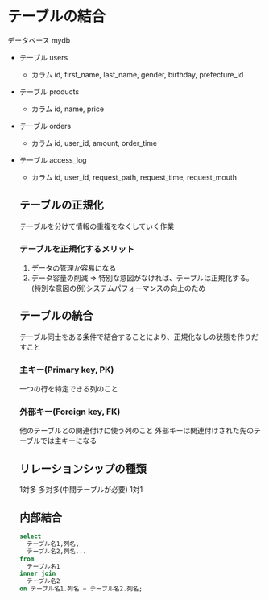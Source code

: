 # テーブルの結合
データベース mydb<br>
- テーブル users
  - カラム id, first_name, last_name, gender, birthday, prefecture_id

- テーブル products
  - カラム id, name, price

- テーブル orders
  - カラム id, user_id, amount, order_time

- テーブル access_log
  - カラム id, user_id, request_path, request_time, request_mouth

  ## テーブルの正規化
    テーブルを分けて情報の重複をなくしていく作業<br>


  ### テーブルを正規化するメリット
  1. データの管理か容易になる
  1. データ容量の削減
  => 特別な意図がなければ、テーブルは正規化する。<br>
  (特別な意図の例)システムパフォーマンスの向上のため

  ## テーブルの統合
    テーブル同士をある条件で結合することにより、正規化なしの状態を作りだすこと

    ### 主キー(Primary key, PK)
    一つの行を特定できる列のこと

    ### 外部キー(Foreign key, FK)
    他のテーブルとの関連付けに使う列のこと
    外部キーは関連付けされた先のテーブルでは主キーになる

  ## リレーションシップの種類
  1対多
  多対多(中間テーブルが必要)
  1対1

  ## 内部結合
    ``` SQL
    select
      テーブル名1,列名,
      テーブル名2,列名...
    from
      テーブル名1
    inner join
      テーブル名2
    on テーブル名1.列名 = テーブル名2.列名;
    ```